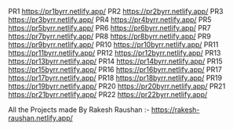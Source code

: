 PR1  https://pr1byrr.netlify.app/ 
PR2  https://pr2byrr.netlify.app/
PR3  https://pr3byrr.netlify.app/
PR4  https://pr4byrr.netlify.app/
PR5  https://pr5byrr.netlify.app/
PR6  https://pr6byrr.netlify.app/
PR7  https://pr7byrr.netlify.app/
PR8  https://pr8byrr.netlify.app/
PR9  https://pr9byrr.netlify.app/
PR10  https://pr10byrr.netlify.app/
PR11  https://pr11byrr.netlify.app/
PR12  https://pr12byrr.netlify.app/
PR13  https://pr13byrr.netlify.app/
PR14  https://pr14byrr.netlify.app/
PR15  https://pr15byrr.netlify.app/
PR16  https://pr16byrr.netlify.app/
PR17  https://pr17byrr.netlify.app/
PR18  https://pr18byrr.netlify.app/
PR19  https://pr19byrr.netlify.app/
PR20  https://pr20byrr.netlify.app/
PR21  https://pr21byrr.netlify.app/
PR22  https://pr22byrr.netlify.app/


All the Projects made By Rakesh Raushan :- https://rakesh-raushan.netlify.app/
